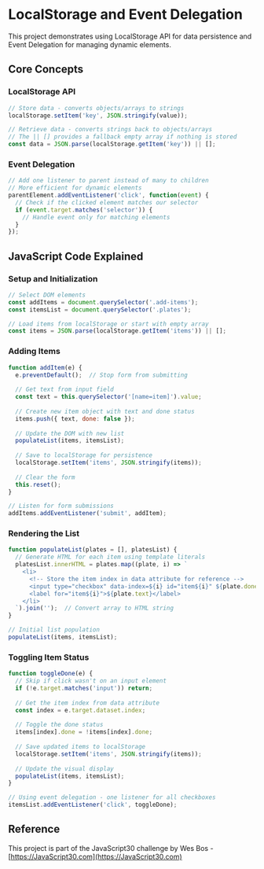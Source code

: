 # LocalStorage and Event Delegation

This project demonstrates using LocalStorage API for data persistence and Event Delegation for managing dynamic elements.

## Core Concepts

### LocalStorage API
```javascript
// Store data - converts objects/arrays to strings
localStorage.setItem('key', JSON.stringify(value));

// Retrieve data - converts strings back to objects/arrays
// The || [] provides a fallback empty array if nothing is stored
const data = JSON.parse(localStorage.getItem('key')) || [];
```

### Event Delegation
```javascript
// Add one listener to parent instead of many to children
// More efficient for dynamic elements
parentElement.addEventListener('click', function(event) {
  // Check if the clicked element matches our selector
  if (event.target.matches('selector')) {
    // Handle event only for matching elements
  }
});
```

## JavaScript Code Explained

### Setup and Initialization
```javascript
// Select DOM elements
const addItems = document.querySelector('.add-items');
const itemsList = document.querySelector('.plates');

// Load items from localStorage or start with empty array
const items = JSON.parse(localStorage.getItem('items')) || [];
```

### Adding Items
```javascript
function addItem(e) {
  e.preventDefault();  // Stop form from submitting
  
  // Get text from input field
  const text = this.querySelector('[name=item]').value;
  
  // Create new item object with text and done status
  items.push({ text, done: false });
  
  // Update the DOM with new list
  populateList(items, itemsList);
  
  // Save to localStorage for persistence
  localStorage.setItem('items', JSON.stringify(items));
  
  // Clear the form
  this.reset();
}

// Listen for form submissions
addItems.addEventListener('submit', addItem);
```

### Rendering the List
```javascript
function populateList(plates = [], platesList) {
  // Generate HTML for each item using template literals
  platesList.innerHTML = plates.map((plate, i) => `
    <li>
      <!-- Store the item index in data attribute for reference -->
      <input type="checkbox" data-index=${i} id="item${i}" ${plate.done ? 'checked' : ''} />
      <label for="item${i}">${plate.text}</label>
    </li>
  `).join('');  // Convert array to HTML string
}

// Initial list population
populateList(items, itemsList);
```

### Toggling Item Status
```javascript
function toggleDone(e) {
  // Skip if click wasn't on an input element
  if (!e.target.matches('input')) return;
  
  // Get the item index from data attribute
  const index = e.target.dataset.index;
  
  // Toggle the done status
  items[index].done = !items[index].done;
  
  // Save updated items to localStorage
  localStorage.setItem('items', JSON.stringify(items));
  
  // Update the visual display
  populateList(items, itemsList);
}

// Using event delegation - one listener for all checkboxes
itemsList.addEventListener('click', toggleDone);
```

## Reference
This project is part of the JavaScript30 challenge by Wes Bos - [https://JavaScript30.com](https://JavaScript30.com) 
